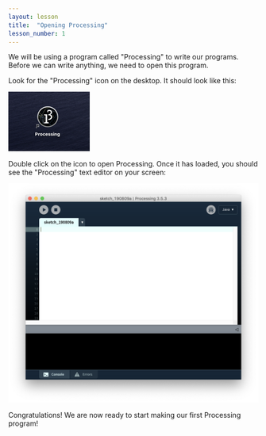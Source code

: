 ```yaml
---
layout: lesson
title:  "Opening Processing"
lesson_number: 1
---
```


We will be using a program called "Processing" to write our programs. Before we can write anything, we need to open this program.

Look for the "Processing" icon on the desktop. It should look like this:

![Processing icon](/assets/images/lesson1-1.png)

Double click on the icon to open Processing. Once it has loaded, you should see the "Processing" text editor on your screen:

![Processing app](/assets/images/lesson1-2.png)

Congratulations! We are now ready to start making our first Processing program!
